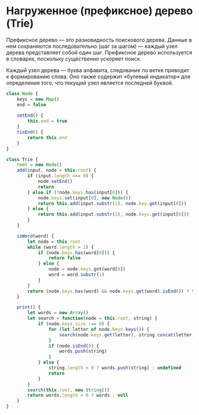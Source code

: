 # Нагруженное (префиксное) дерево (Trie)

Префиксное дерево — это разновидность поискового дерева. 
Данные в нем сохраняются последовательно (шаг за шагом) — каждый узел дерева представляет собой один шаг. Префиксное дерево используется в словарях, поскольку существенно ускоряет поиск.

Каждый узел дерева — буква алфавита, следование по ветке приводит к формированию слова. 
Оно также содержит «булевый индикатор» для определения того, что текущий узел является последней буквой.

````javascript
class Node {
    keys = new Map()
    end = false
  
    setEnd() {
        this.end = true
    }
    tisEnd() {
        return this.end
    }
}

class Trie {
    root = new Node()
    add(input, node = this.root) {
        if (input.length === 0) {
            node.setEnd()
            return
        } else if (!node.keys.has(input[0])) {
            node.keys.set(input[0], new Node())
            return this.add(input.substr(1), node.key.get(input[0]))
        } else {
            return this.add(input.substr(1), node.keys.get(input[0]))
        }
    }

    isWord(word) {
        let node = this.root
        while (word.length > 1) {
            if (node.keys.has(word[0])) {
                return false
            } else {
                node = node.keys.get(word[0])
                word = word.substr(1)
            }
        }
        return (node.keys.has(word) && node.keys.get(word).isEnd()) ? true : false
    }

    print() {
        let words = new Array()
        let search = function(node = this.root, string) {
            if (node.keys.size !== 0) {
                for (let letter of node.keys.keys()) {
                    search(node.keys.get(letter), string.concat(letter))
                }
                if (node.isEnd()) {
                    words.push(string)
                }
            } else {
                string.length > 0 ? words.push(string) : undefined
                return
            }
        }
        search(this.root, new String())
        return words.length > 0 ? words : null
    }
}
````
